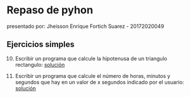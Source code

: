 # Repaso de pyhon

presentado por: Jheisson Enrique Fortich Suarez - 20172020049

## Ejercicios simples

10. Escribir un programa que calcule la hipotenusa de un triangulo rectangulo:
[solución](https://github.com/Forson666/Repaso-de-pyhon/blob/master/ejercicio10.py)

 12. Escribir un programa que calcule el número de horas, minutos y segundos que hay
 en un valor de x segundos indicado por el usuario:
[solución](https://github.com/Forson666/Repaso-de-pyhon/blob/master/ejercicio12.py)

